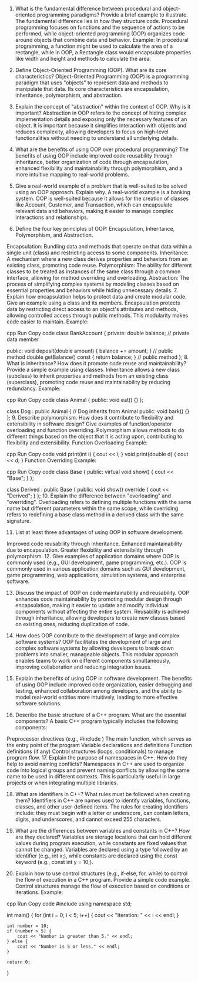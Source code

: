 1. What is the fundamental difference between procedural and object-oriented programming paradigms? Provide a brief example to illustrate.
The fundamental difference lies in how they structure code. Procedural programming focuses on functions and the sequence of actions to be performed, while object-oriented programming (OOP) organizes code around objects that combine data and behavior.
Example: In procedural programming, a function might be used to calculate the area of a rectangle, while in OOP, a Rectangle class would encapsulate properties like width and height and methods to calculate the area.

2. Define Object-Oriented Programming (OOP). What are its core characteristics?
Object-Oriented Programming (OOP) is a programming paradigm that uses "objects" to represent data and methods to manipulate that data. Its core characteristics are encapsulation, inheritance, polymorphism, and abstraction.

3. Explain the concept of "abstraction" within the context of OOP. Why is it important?
Abstraction in OOP refers to the concept of hiding complex implementation details and exposing only the necessary features of an object. It is important because it simplifies interaction with objects and reduces complexity, allowing developers to focus on high-level functionalities without needing to understand all underlying details.

4. What are the benefits of using OOP over procedural programming?
The benefits of using OOP include improved code reusability through inheritance, better organization of code through encapsulation, enhanced flexibility and maintainability through polymorphism, and a more intuitive mapping to real-world problems.

5. Give a real-world example of a problem that is well-suited to be solved using an OOP approach. Explain why.
A real-world example is a banking system. OOP is well-suited because it allows for the creation of classes like Account, Customer, and Transaction, which can encapsulate relevant data and behaviors, making it easier to manage complex interactions and relationships.

6. Define the four key principles of OOP: Encapsulation, Inheritance, Polymorphism, and Abstraction.

Encapsulation: Bundling data and methods that operate on that data within a single unit (class) and restricting access to some components.
Inheritance: A mechanism where a new class derives properties and behaviors from an existing class, promoting code reuse.
Polymorphism: The ability for different classes to be treated as instances of the same class through a common interface, allowing for method overriding and overloading.
Abstraction: The process of simplifying complex systems by modeling classes based on essential properties and behaviors while hiding unnecessary details.
7. Explain how encapsulation helps to protect data and create modular code. Give an example using a class and its members.
Encapsulation protects data by restricting direct access to an object's attributes and methods, allowing controlled access through public methods. This modularity makes code easier to maintain.
Example:

cpp
Run
Copy code
class BankAccount {
private:
    double balance; // private data member

public:
    void deposit(double amount) { balance += amount; } // public method
    double getBalance() const { return balance; } // public method
};
8. What is inheritance? How does it promote code reuse and maintainability? Provide a simple example using classes.
Inheritance allows a new class (subclass) to inherit properties and methods from an existing class (superclass), promoting code reuse and maintainability by reducing redundancy.
Example:

cpp
Run
Copy code
class Animal {
public:
    void eat() {}
};

class Dog : public Animal { // Dog inherits from Animal
public:
    void bark() {}
};
9. Describe polymorphism. How does it contribute to flexibility and extensibility in software design? Give examples of function/operator overloading and function overriding.
Polymorphism allows methods to do different things based on the object that it is acting upon, contributing to flexibility and extensibility.
Function Overloading Example:

cpp
Run
Copy code
void print(int i) { cout << i; }
void print(double d) { cout << d; }
Function Overriding Example:

cpp
Run
Copy code
class Base {
public:
    virtual void show() { cout << "Base"; }
};

class Derived : public Base {
public:
    void show() override { cout << "Derived"; }
};
10. Explain the difference between "overloading" and "overriding".
Overloading refers to defining multiple functions with the same name but different parameters within the same scope, while overriding refers to redefining a base class method in a derived class with the same signature.

11. List at least three advantages of using OOP in software development.

Improved code reusability through inheritance.
Enhanced maintainability due to encapsulation.
Greater flexibility and extensibility through polymorphism.
12. Give examples of application domains where OOP is commonly used (e.g., GUI development, game programming, etc.).
OOP is commonly used in various application domains such as GUI development, game programming, web applications, simulation systems, and enterprise software.

13. Discuss the impact of OOP on code maintainability and reusability.
OOP enhances code maintainability by promoting modular design through encapsulation, making it easier to update and modify individual components without affecting the entire system. Reusability is achieved through inheritance, allowing developers to create new classes based on existing ones, reducing duplication of code.

14. How does OOP contribute to the development of large and complex software systems?
OOP facilitates the development of large and complex software systems by allowing developers to break down problems into smaller, manageable objects. This modular approach enables teams to work on different components simultaneously, improving collaboration and reducing integration issues.

15. Explain the benefits of using OOP in software development.
The benefits of using OOP include improved code organization, easier debugging and testing, enhanced collaboration among developers, and the ability to model real-world entities more intuitively, leading to more effective software solutions.

16. Describe the basic structure of a C++ program. What are the essential components?
A basic C++ program typically includes the following components:

Preprocessor directives (e.g., #include <iostream>)
The main function, which serves as the entry point of the program
Variable declarations and definitions
Function definitions (if any)
Control structures (loops, conditionals) to manage program flow.
17. Explain the purpose of namespaces in C++. How do they help to avoid naming conflicts?
Namespaces in C++ are used to organize code into logical groups and prevent naming conflicts by allowing the same name to be used in different contexts. This is particularly useful in large projects or when integrating multiple libraries.

18. What are identifiers in C++? What rules must be followed when creating them?
Identifiers in C++ are names used to identify variables, functions, classes, and other user-defined items. The rules for creating identifiers include: they must begin with a letter or underscore, can contain letters, digits, and underscores, and cannot exceed 255 characters.

19. What are the differences between variables and constants in C++? How are they declared?
Variables are storage locations that can hold different values during program execution, while constants are fixed values that cannot be changed. Variables are declared using a type followed by an identifier (e.g., int x;), while constants are declared using the const keyword (e.g., const int y = 10;).

20. Explain how to use control structures (e.g., if-else, for, while) to control the flow of execution in a C++ program. Provide a simple code example.
Control structures manage the flow of execution based on conditions or iterations.
Example:

cpp
Run
Copy code
#include <iostream>
using namespace std;

int main() {
    for (int i = 0; i < 5; i++) {
        cout << "Iteration: " << i << endl;
    }

    int number = 10;
    if (number > 5) {
        cout << "Number is greater than 5." << endl;
    } else {
        cout << "Number is 5 or less." << endl;
    }

    return 0;
}